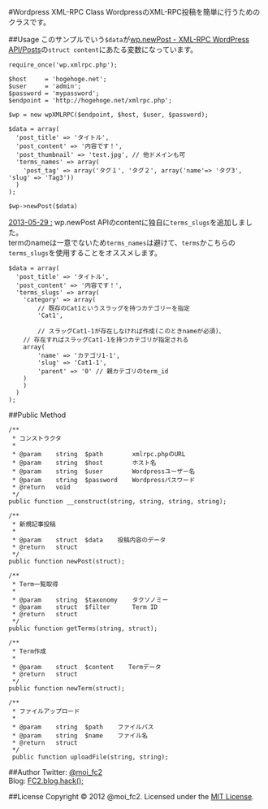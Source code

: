#Wordpress XML-RPC Class
WordpressのXML-RPC投稿を簡単に行うためのクラスです。

##Usage
このサンプルでいう`$data`が[wp.newPost - XML-RPC WordPress API/Posts](http://codex.wordpress.org/XML-RPC_WordPress_API/Posts#wp.newPost)の`struct content`にあたる変数になっています。
~~~~~~{.usage}
require_once('wp.xmlrpc.php');

$host     = 'hogehoge.net';
$user     = 'admin';
$password = 'mypassword';
$endpoint = 'http://hogehoge.net/xmlrpc.php';

$wp = new wpXMLRPC($endpoint, $host, $user, $password);

$data = array(
  'post_title' => 'タイトル',
  'post_content' => '内容です！',
  'post_thumbnail' => 'test.jpg', // 他ドメインも可
  'terms_names' => array(
    'post_tag' => array('タグ１', 'タグ２', array('name'=> 'タグ3', 'slug' => 'Tag3'))
  )
);

$wp->newPost($data)
~~~~~~

<ins>2013-05-29 :</ins> wp.newPost APIのcontentに独自に`terms_slugs`を追加しました。  
termのnameは一意でないため`terms_names`は避けて、`terms`かこちらの`terms_slugs`を使用することをオススメします。

~~~~~~
$data = array(
  'post_title' => 'タイトル',
  'post_content' => '内容です！',
  'terms_slugs' => array(
    'category' => array(
    	// 既存のCat1というスラッグを持つカテゴリーを指定
    	'Cat1',

    	// スラッグCat1-1が存在しなければ作成(このときnameが必須)、
	// 存在すればスラッグCat1-1を持つカテゴリが指定される
	array(
		'name' => 'カテゴリ1-1',
		'slug' => 'Cat1-1',
		'parent' => '0' // 親カテゴリのterm_id
	)
    )
  )
);
~~~~~~

##Public Method
~~~~~~{.method}
/**
 * コンストラクタ
 *
 * @param    string  $path        xmlrpc.phpのURL
 * @param    string  $host        ホスト名
 * @param    string  $user        Wordpressユーザー名
 * @param    string  $password    Wordpressパスワード
 * @return   void
 */
public function __construct(string, string, string, string);

/**
 * 新規記事投稿
 *
 * @param    struct  $data    投稿内容のデータ
 * @return   struct
 */
public function newPost(struct);

/**
 * Term一覧取得
 *
 * @param    string  $taxonomy    タクソノミー
 * @param    struct  $filter      Term ID
 * @return   struct
 */
public function getTerms(string, struct);

/**
 * Term作成
 *
 * @param    struct  $content    Termデータ
 * @return   struct
 */
public function newTerm(struct);

/**
 * ファイルアップロード
 *
 * @param    string  $path    ファイルパス
 * @param    string  $name    ファイル名
 * @return   struct
 */
 public function uploadFile(string, string);
~~~~~~

##Author
Twitter: [@moi_fc2](https://twitter.com/moi_fc2)  
Blog: [FC2.blog.hack();](http://fc2ist.blog.fc2.com/)

##License
Copyright &copy; 2012 @moi_fc2.
Licensed under the [MIT License](http://www.opensource.org/licenses/mit-license.php).